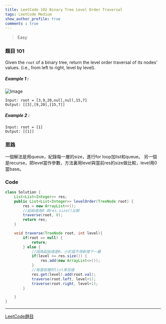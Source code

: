 ```yaml
---
title: LeetCode 102 Binary Tree Level Order Traversal
tags: LeetCode Medium
show_author_profile: true
comments : true
---
```

> Easy

### 题目 101
Given the `root` of a binary tree, return the level order traversal of its nodes' values. (i.e., from left to right, level by level).

##### Example 1 : 
![Image](https://raw.githubusercontent.com/Namm0/Namm0.github.io/master/assets/blog/tree1.png) 
```
Input: root = [3,9,20,null,null,15,7]
Output: [[3],[9,20],[15,7]]
```

##### Example 2 :

```
Input: root = [1]
Output: [[1]]
```


### 思路
一個解法是用queue，紀錄每一層的size，進行for loop加list和queue。
另一個是recurse，把level當作參數，方法裏用level與當前res的size做比較，level用0當base。

### Code
```java
class Solution {
    List<List<Integer>> res;
    public List<List<Integer>> levelOrder(TreeNode root) {
        res = new ArrayList<>();
        //起始值為0 與res.size()比較
        traverse(root, 0);
        return res;
    }

    void traverse(TreeNode root, int level){
        if(root == null) {
            return;
        } else {
            //因為起始值是0，小於就不用新增下一層
            if(level >= res.size()) {
                res.add(new ArrayList<>());
            }
            //取當前層的list來加值
            res.get(level).add(root.val);
            traverse(root.left, level+1);
            traverse(root.right, level+1);
        }

    }
}
```

*** 
[LeetCode題目](https://leetcode.com/problems/binary-tree-level-order-traversal)  




